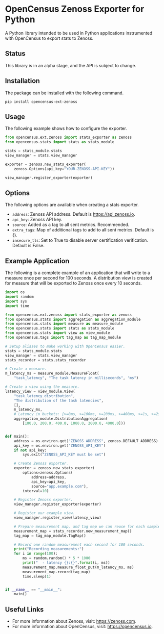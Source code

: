 # OpenCensus Zenoss Exporter for Python

A Python library intended to be used in Python applications instrumented with
OpenCensus to export stats to Zenoss.

## Status

This library is in an alpha stage, and the API is subject to change.

## Installation

The package can be installed with the following command.

```shell script
pip install opencensus-ext-zenoss
```

## Usage

The following example shows how to configure the exporter.

```python
from opencensus.ext.zenoss import stats_exporter as zenoss
from opencensus.stats import stats as stats_module

stats = stats_module.stats
view_manager = stats.view_manager

exporter = zenoss.new_stats_exporter(
    zenoss.Options(api_key="YOUR-ZENOSS-API-KEY"))

view_manager.register_exporter(exporter)
```

## Options

The following options are available when creating a stats exporter.

* `address`: Zenoss API address. Default is https://api.zenoss.io.
* `api_key`: Zenoss API key.
* `source`: Added as a tag to all sent metrics. Recommended.
* `extra_tags`: Map of additional tags to add to all sent metrics. Default is {}.
* `insecure_tls`: Set to True to disable server certification verification. Default is False.

Example Application
-------------------

The following is a complete example of an application that will write to a
measure once per second for 100 seconds. A distribution view is created for
measure that will be exported to Zenoss once every 10 seconds.

```python
import os
import random
import sys
import time

from opencensus.ext.zenoss import stats_exporter as zenoss
from opencensus.stats import aggregation as aggregation_module
from opencensus.stats import measure as measure_module
from opencensus.stats import stats as stats_module
from opencensus.stats import view as view_module
from opencensus.tags import tag_map as tag_map_module

# Setup aliases to make working with OpenCensus easier.
stats = stats_module.stats
view_manager = stats.view_manager
stats_recorder = stats.stats_recorder

# Create a measure.
m_latency_ms = measure_module.MeasureFloat(
    "task_latency", "The task latency in milliseconds", "ms")

# Create a view using the measure.
latency_view = view_module.View(
    "task_latency_distribution",
    "The distribution of the task latencies",
    [],
    m_latency_ms,
    # Latency in buckets: [>=0ms, >=100ms, >=200ms, >=400ms, >=1s, >=2s, >=4s]
    aggregation_module.DistributionAggregation(
        [100.0, 200.0, 400.0, 1000.0, 2000.0, 4000.0]))


def main():
    address = os.environ.get("ZENOSS_ADDRESS", zenoss.DEFAULT_ADDRESS)
    api_key = os.environ.get("ZENOSS_API_KEY")
    if not api_key:
        sys.exit("ZENOSS_API_KEY must be set")

    # Create Zenoss exporter.
    exporter = zenoss.new_stats_exporter(
        options=zenoss.Options(
            address=address,
            api_key=api_key,
            source="app.example.com"),
        interval=10)

    # Register Zenoss exporter.
    view_manager.register_exporter(exporter)

    # Register our example view.
    view_manager.register_view(latency_view)

    # Prepare measurement map, and tag map we can reuse for each sample.
    measurement_map = stats_recorder.new_measurement_map()
    tag_map = tag_map_module.TagMap()

    # Record one random measurement each second for 100 seconds.
    print("Recording measurements:")
    for i in range(100):
        ms = random.random() * 5 * 1000
        print("  - latency {}:{}".format(i, ms))
        measurement_map.measure_float_put(m_latency_ms, ms)
        measurement_map.record(tag_map)
        time.sleep(1)


if __name__ == "__main__":
    main()
```

## Useful Links

* For more information about Zenoss, visit: <https://zenoss.com>.
* For more information about OpenCensus, visit: <https://opencensus.io>.
